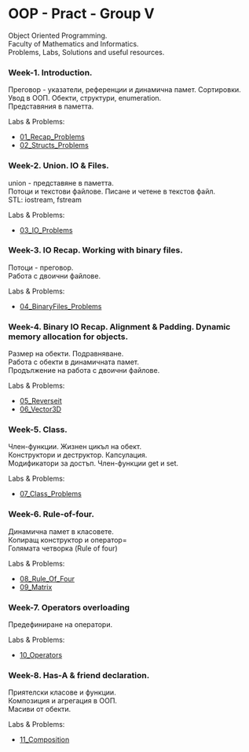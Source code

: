 # OOP - Pract - Group V

Object Oriented Programming.  
Faculty of Mathematics and Informatics.  
Problems, Labs, Solutions and useful resources.  

### Week-1. Introduction.

Преговор - указатели, референции и динамична памет. Сортировки.  
Увод в ООП. Обекти, структури, enumeration.  
Представяния в паметта.  

Labs & Problems:

* [01_Recap_Problems](./Week01_Recap_Struct/01_problems_recap.md)
* [02_Structs_Problems](./Week01_Recap_Struct/02_problems_struct.md)

### Week-2. Union. IO & Files.

union - представяне в паметта.  
Потоци и текстови файлове. Писане и четене в текстов файл.   
STL: iostream, fstream 

Labs & Problems:

* [03_IO_Problems](./Week02_IO_Union/03_problems_io.md)

### Week-3. IO Recap. Working with binary files.

Потоци - преговор.  
Работа с двоични файлове.  

Labs & Problems:

* [04_BinaryFiles_Problems](./Week03_IO_Binary/04_problems_io_binary.md)

### Week-4. Binary IO Recap. Alignment & Padding. Dynamic memory allocation for objects.

Размер на обекти. Подравняване.  
Работа с обекти в динамичната памет.  
Продължение на работа с двоични файлове.  

Labs & Problems:

* [05_Reverseit](Week04_Alignment_IO_Binary/05_Reverseit.md)
* [06_Vector3D](Week04_Alignment_IO_Binary/06_Vector3D.md)


### Week-5. Class.

Член-функции. Жизнен цикъл на обект.  
Конструктори и деструктор. Капсулация.  
Модификатори за достъп. Член-функции get и set.  

Labs & Problems:

* [07_Class_Problems](Week05_Class/07_problems_class.md)

### Week-6. Rule-of-four.

Динамична памет в класовете.  
Копиращ конструктор и оператор=  
Голямата четворка (Rule of four)  

Labs & Problems:
* [08_Rule_Of_Four](./Week06_Rule_Of_Four/08_problems_rule_of_four.md)
* [09_Matrix](./Week06_Rule_Of_Four/09_matrix.md)

### Week-7. Operators overloading

Предефиниране на оператори.

Labs & Problems:
* [10_Operators](./Week07_Operators/10_operators.md)

### Week-8. Has-A & friend declaration. 

Приятелски класове и функции.  
Композиция и агрегация в ООП.  
Масиви от обекти.  

Labs & Problems:
* [11_Composition](/Week08_Friend_Composition/11_has_a.md)
